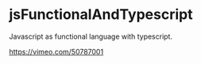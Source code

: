 jsFunctionalAndTypescript
=========================

Javascript as functional language with typescript.  

https://vimeo.com/50787001
